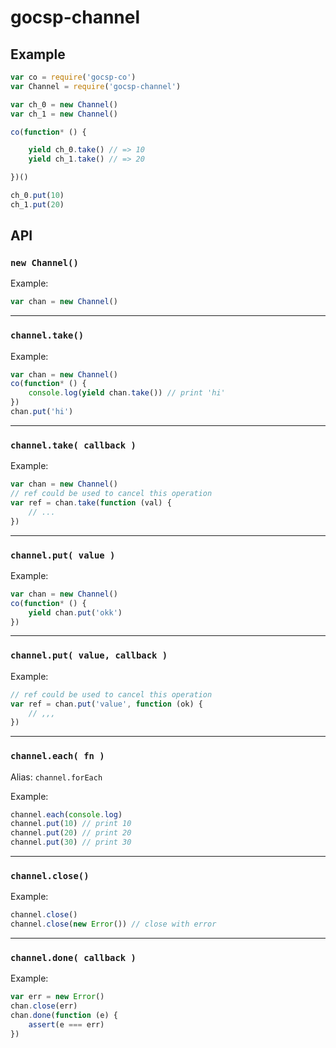 
# gocsp-channel

## Example

```js
var co = require('gocsp-co')
var Channel = require('gocsp-channel')

var ch_0 = new Channel()
var ch_1 = new Channel()

co(function* () {

    yield ch_0.take() // => 10
    yield ch_1.take() // => 20

})()

ch_0.put(10)
ch_1.put(20)
```

## API
### `new Channel()`

Example:
```js
var chan = new Channel()
```
---
### `channel.take()`

Example:
```js
var chan = new Channel()
co(function* () {
    console.log(yield chan.take()) // print 'hi'
})
chan.put('hi')
```
---
### `channel.take( callback )`

Example:
```js
var chan = new Channel()
// ref could be used to cancel this operation
var ref = chan.take(function (val) {
    // ...
})
```
---
### `channel.put( value )`

Example:
```js
var chan = new Channel()
co(function* () {
    yield chan.put('okk')
})
```
---
### `channel.put( value, callback )`

Example:
```js
// ref could be used to cancel this operation
var ref = chan.put('value', function (ok) {
    // ,,,
})
```
---
### `channel.each( fn )`

Alias: `channel.forEach`

Example:
```js
channel.each(console.log)
channel.put(10) // print 10
channel.put(20) // print 20
channel.put(30) // print 30
```
---
### `channel.close()`

Example:
```js
channel.close()
channel.close(new Error()) // close with error
```
---
### `channel.done( callback )`

Example:
```js
var err = new Error()
chan.close(err)
chan.done(function (e) {
    assert(e === err)
})
```
